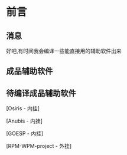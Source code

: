 # 前言

## 消息
好吧,有时间我会编译一些能直接用的辅助软件出来

## 成品辅助软件


## 待编译成品辅助软件
[Osiris - 内挂]

[Anubis - 内挂]

[GOESP - 内挂]

[RPM-WPM-project - 外挂]






















